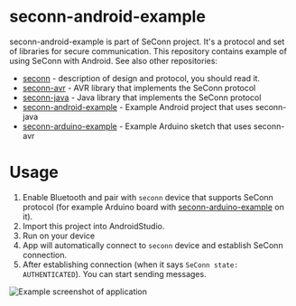 seconn-android-example
===========

seconn-android-example is part of SeConn project. It's a protocol and set of libraries for secure communication. This repository contains example of using SeConn with Android. See also other repositories:

* [seconn](https://github.com/kacperzuk/seconn) - description of design and protocol, you should read it.
* [seconn-avr](https://github.com/kacperzuk/seconn-avr) - AVR library that implements the SeConn protocol
* [seconn-java](https://github.com/kacperzuk/seconn-java) - Java library that implements the SeConn protocol
* [seconn-android-example](https://github.com/kacperzuk/seconn-android-example) - Example Android project that uses seconn-java
* [seconn-arduino-example](https://github.com/kacperzuk/seconn-arduino-example) - Example Arduino sketch that uses seconn-avr

Usage
=====

1. Enable Bluetooth and pair with `seconn` device that supports SeConn protocol (for example Arduino board with [seconn-arduino-example](https://github.com/kacperzuk/seconn-arduino-example) on it).
2. Import this project into AndroidStudio.
3. Run on your device
4. App will automatically connect to `seconn` device and establish SeConn connection.
5. After establishing connection (when it says `SeConn state: AUTHENTICATED`). You can start sending messages.

![Example screenshot of application](http://i.imgur.com/yZL2hgc.png)

